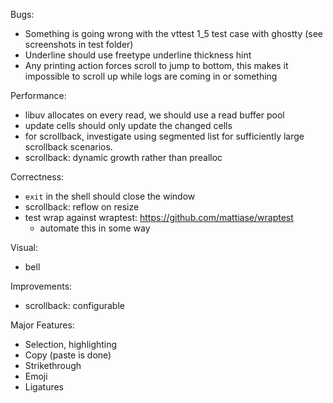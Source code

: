 Bugs:

* Something is going wrong with the vttest 1_5 test case with ghostty
  (see screenshots in test folder)
* Underline should use freetype underline thickness hint
* Any printing action forces scroll to jump to bottom, this makes it impossible
  to scroll up while logs are coming in or something

Performance:

* libuv allocates on every read, we should use a read buffer pool
* update cells should only update the changed cells
* for scrollback, investigate using segmented list for sufficiently large
  scrollback scenarios.
* scrollback: dynamic growth rather than prealloc

Correctness:

* `exit` in the shell should close the window
* scrollback: reflow on resize
* test wrap against wraptest: https://github.com/mattiase/wraptest
  - automate this in some way

Visual:

* bell

Improvements:

* scrollback: configurable

Major Features:

* Selection, highlighting
* Copy (paste is done)
* Strikethrough
* Emoji
* Ligatures

